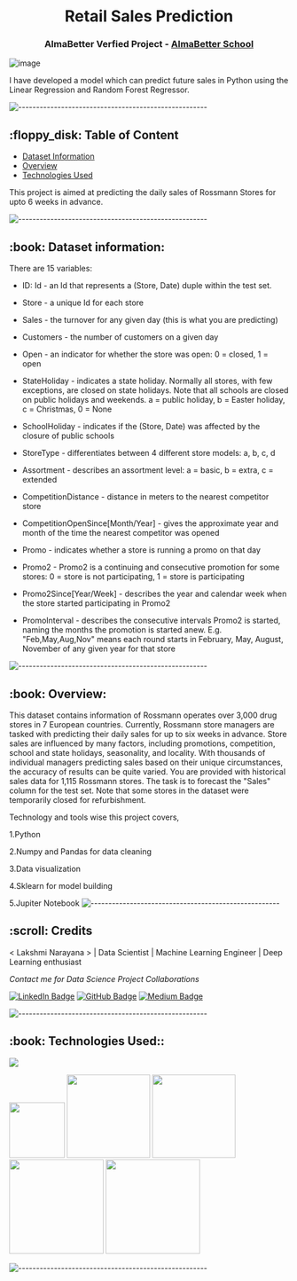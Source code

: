 <h1 align="center"> Retail Sales Prediction </h1>
<h3 align="center"> AlmaBetter Verfied Project - <a href="https://www.almabetter.com/"> AlmaBetter School </a> </h5>

![image](https://en.wikipedia.org/wiki/Rossmann_(company)#/media/File:Dirk_Rossmann_GmbH.jpg)

<p>I have developed a model which can predict future sales in Python using the Linear Regression and Random Forest Regressor.</p>

![-----------------------------------------------------](https://raw.githubusercontent.com/andreasbm/readme/master/assets/lines/rainbow.png)

<h2> :floppy_disk: Table of Content</h2>

  * [Dataset Information](#dataset-information)
  * [Overview](#overview)
  * [Technologies Used](#technologies-used)

This project is aimed at predicting the daily sales of Rossmann Stores for upto 6 weeks in advance.

![-----------------------------------------------------](https://raw.githubusercontent.com/andreasbm/readme/master/assets/lines/rainbow.png)



<h2> :book: Dataset information:</h2>

There are 15 variables:

* ID: Id - an Id that represents a (Store, Date) duple within the test set.

* Store - a unique Id for each store

* Sales - the turnover for any given day (this is what you are predicting)

* Customers - the number of customers on a given day

* Open - an indicator for whether the store was open: 0 = closed, 1 = open

* StateHoliday - indicates a state holiday. Normally all stores, with few exceptions, are closed on state holidays. Note that all schools are closed on public holidays and weekends. a = public holiday, b = Easter holiday, c = Christmas, 0 = None

* SchoolHoliday - indicates if the (Store, Date) was affected by the closure of public schools

* StoreType - differentiates between 4 different store models: a, b, c, d

* Assortment - describes an assortment level: a = basic, b = extra, c = extended

* CompetitionDistance - distance in meters to the nearest competitor store
 
* CompetitionOpenSince[Month/Year] - gives the approximate year and month of the time the nearest competitor was opened

* Promo - indicates whether a store is running a promo on that day

* Promo2 - Promo2 is a continuing and consecutive promotion for some stores: 0 = store is not participating, 1 = store is participating

* Promo2Since[Year/Week] - describes the year and calendar week when the store started participating in Promo2

* PromoInterval - describes the consecutive intervals Promo2 is started, naming the months the promotion is started anew. E.g. "Feb,May,Aug,Nov" means each round starts in February, May, August, November of any given year for that store


![-----------------------------------------------------](https://raw.githubusercontent.com/andreasbm/readme/master/assets/lines/rainbow.png)

<h2> :book: Overview:</h2>

This dataset contains information of Rossmann operates over 3,000 drug stores in 7 European countries. Currently, Rossmann store managers are tasked with predicting their daily sales for up to six weeks in advance. Store sales are influenced by many factors, including promotions, competition, school and state holidays, seasonality, and locality. With thousands of individual managers predicting sales based on their unique circumstances, the accuracy of results can be quite varied.
You are provided with historical sales data for 1,115 Rossmann stores. The task is to forecast the "Sales" column for the test set. Note that some stores in the dataset were temporarily closed for refurbishment.

Technology and tools wise this project covers,

1.Python

2.Numpy and Pandas for data cleaning

3.Data visualization

4.Sklearn for model building

5.Jupiter Notebook
![-----------------------------------------------------](https://raw.githubusercontent.com/andreasbm/readme/master/assets/lines/rainbow.png)

<!-- CREDITS -->
<h2 id="credits"> :scroll: Credits</h2>

< Lakshmi Narayana > | Data Scientist | Machine Learning Engineer | Deep Learning enthusiast

<p> <i> Contact me for Data Science Project Collaborations</i></p>


[![LinkedIn Badge](https://img.shields.io/badge/LinkedIn-0077B5?style=for-the-badge&logo=linkedin&logoColor=white)](https://www.linkedin.com/in/lakshmi-narayana-186a77183/)
[![GitHub Badge](https://img.shields.io/badge/GitHub-100000?style=for-the-badge&logo=github&logoColor=white)](https://github.com/Narayan718)
[![Medium Badge](https://img.shields.io/badge/Medium-1DA1F2?style=for-the-badge&logo=medium&logoColor=white)](https://medium.com/me/stories/public)


![-----------------------------------------------------](https://raw.githubusercontent.com/andreasbm/readme/master/assets/lines/rainbow.png)

<h2> :book: Technologies Used::</h2>

![](https://forthebadge.com/images/badges/made-with-python.svg)

[<img target="_blank" src="https://user-images.githubusercontent.com/32620288/139657460-40ef4562-76bd-43f5-bbca-47b6bd29863e.png" width=100>](https://numpy.org)    [<img target="_blank" src="https://upload.wikimedia.org/wikipedia/commons/thumb/e/ed/Pandas_logo.svg/450px-Pandas_logo.svg.png" width=150>](https://pandas.pydata.org)  [<img target="_blank" src="https://seaborn.pydata.org/_static/logo-wide-lightbg.svg" width=150>](https://seaborn.pydata.org) [<img target="_blank" src="https://matplotlib.org/_static/logo2_compressed.svg" width=170>](https://matplotlib.org)   [<img target="_blank" src="https://user-images.githubusercontent.com/32620288/137518674-f36c5ad3-3d64-4c7a-a07c-53f247750394.png" width=170>](https://colab.research.google.com/)

![-----------------------------------------------------](https://raw.githubusercontent.com/andreasbm/readme/master/assets/lines/rainbow.png)
